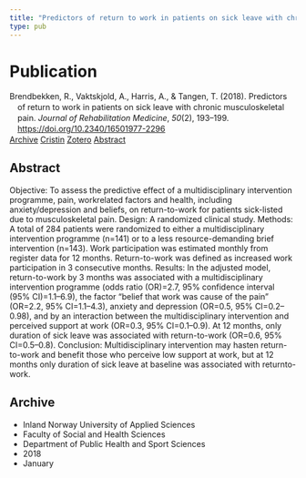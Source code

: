 ```yaml
---
title: "Predictors of return to work in patients on sick leave with chronic musculoskeletal pain"
type: pub
---
```

<h1>Publication</h1>
<article id="csl-bib-container-CGJGMR9Y" class="csl-bib-container">
  <div class="csl-bib-body" style="line-height: 1.35; padding-left: 1em; text-indent:-1em;">
  <div class="csl-entry">Brendbekken, R., Vaktskjold, A., Harris, A., &amp; Tangen, T. (2018). Predictors of return to work in patients on sick leave with chronic musculoskeletal pain. <i>Journal of Rehabilitation Medicine</i>, <i>50</i>(2), 193&#x2013;199. <a href="https://doi.org/10.2340/16501977-2296">https://doi.org/10.2340/16501977-2296</a></div>
</div>
  <div class="csl-bib-buttons">
    <a href="#taxonomy-article-CGJGMR9Y" class="csl-bib-button">Archive</a>
    <a href="https://app.cristin.no/results/show.jsf?id=1553624" alt="Cristin URL" class="csl-bib-button">Cristin</a>
    <a href="http://zotero.org/groups/5022929/items/CGJGMR9Y" alt="Zotero URL" class="csl-bib-button">Zotero</a>
    <a href="#abstract-article-CGJGMR9Y" class="csl-bib-button">Abstract</a>
  </div>
  <div id="csl-bib-meta-container-CGJGMR9Y"></div>
</article>
<div id="csl-bib-meta-CGJGMR9Y" class="csl-bib-meta">
  <article id="abstract-article-CGJGMR9Y" class="abstract-article">
    <h1>Abstract</h1>
    Objective: To assess the predictive effect of a multidisciplinary 
intervention programme, pain, workrelated 
factors and health, including anxiety/depression 
and beliefs, on return-to-work for patients 
sick-listed due to musculoskeletal pain. 
Design: A randomized clinical study. 
Methods: A total of 284 patients were randomized 
to either a multidisciplinary intervention programme 
(n=141) or to a less resource-demanding brief 
intervention (n=143). Work participation was estimated 
monthly from register data for 12 months. 
Return-to-work was defined as increased work participation 
in 3 consecutive months. 
Results: In the adjusted model, return-to-work by 3 
months was associated with a multidisciplinary intervention 
programme (odds ratio (OR)=2.7, 95% 
confidence interval (95% CI)=1.1–6.9), the factor 
“belief that work was cause of the pain” (OR=2.2, 
95% CI=1.1–4.3), anxiety and depression (OR=0.5, 
95% CI=0.2–0.98), and by an interaction between 
the multidisciplinary intervention and perceived 
support at work (OR=0.3, 95% CI=0.1–0.9). At 12 
months, only duration of sick leave was associated 
with return-to-work (OR=0.6, 95% CI=0.5–0.8). 
Conclusion: Multidisciplinary intervention may hasten 
return-to-work and benefit those who perceive 
low support at work, but at 12 months only duration 
of sick leave at baseline was associated with returnto-work.
  </article>
  <article id="taxonomy-article-CGJGMR9Y" class="taxonomy-article">
    <h1>Archive</h1>
    <ul>
      <li>Inland Norway University of Applied Sciences</li>
      <li>Faculty of Social and Health Sciences</li>
      <li>Department of Public Health and Sport Sciences</li>
      <li>2018</li>
      <li>January</li>
    </ul>
  </article>
</div>
